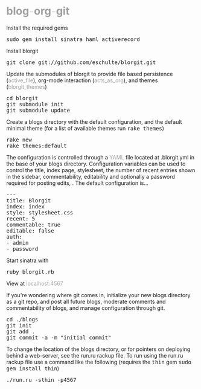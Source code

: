 <style>h1{color:e3e3e3;}a{text-decoration:none; color:a0a0a0;}a:hover{color:black;}</style>

[blog](http://wikipedia.org/wiki/Blog "web log")-[org](http://orgmode.org "emacs org-mode")-[git](http://git-scm.com/ "open source, distributed, version controll")
================================================================================

Install the required gems

<pre>
sudo gem install sinatra haml activerecord
</pre>

Install blorgit

<pre>
git clone git://github.com/eschulte/blorgit.git
</pre>

Update the submodules of blorgit to provide file based persistence
([active\_file](http://github.com/eschulte/active_file/tree/master)),
org-mode interaction
([acts\_as\_org](http://github.com/eschulte/acts_as_org/tree/master)),
and themes
([blorgit\_themes](http://github.com/eschulte/blorgit_themes/tree/master))

<pre>
cd blorgit
git submodule init
git submodule update
</pre>

Create a blogs directory with the default configuration, and the
default minimal theme (for a list of available themes run <tt>rake
themes</tt>)

<pre>
rake new
rake themes:default
</pre>

The configuration is controlled through a [YAML](http://www.yaml.org)
file located at .blorgit.yml in the base of your blogs directory.
Configuration variables can be used to control the title, index page,
stylesheet, the number of recent entries shown in the sidebar,
commentability, editability and optionally a password required for
posting edits, .  The default configuration is...

<pre>
--- 
title: Blorgit
index: index
style: stylesheet.css
recent: 5
commentable: true
editable: false
auth: 
- admin
- password
</pre>

Start sinatra with

<pre>
ruby blorgit.rb
</pre>

View at [localhost:4567](http://localhost:4567)

If you're wondering where git comes in, initialize your new blogs
directory as a git repo, and post all future blogs, moderate comments
and commentability of blogs, and manage configuration through git.

<pre>
cd ./blogs
git init
git add .
git commit -a -m "initial commit"
</pre>

To change the location of the blogs directory, or for pointers on
deploying behind a web-server, see the run.ru rackup file.  To run
using the run.ru rackup file use a command like the following
(requires the <tt>thin</tt> gem <tt>sudo gem install thin</tt>)

<pre>
./run.ru -sthin -p4567
</pre>
